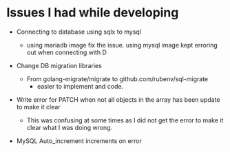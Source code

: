 # Issues I had while developing

- Connecting to database using sqlx to mysql
    - using mariadb image fix the issue.  using mysql image kept erroring out when connecting with D

- Change DB migration libraries
    - From golang-migrate/migrate to github.com/rubenv/sql-migrate
        - easier to implement and code.
        

- Write error for PATCH when not all objects in the array has been update to make it clear
    - This was confusing at some times as I did not get the error to make it clear what I was doing wrong.

- MySQL Auto_increment increments on error
